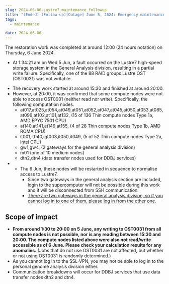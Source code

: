 ```yaml
---
slug: 2024-06-06-Lustre7_maintenance_followup
title: "(Ended) (Follow-up)[Outage] June 5, 2024: Emergency maintenance of Lustre7"
tags:
  - maintenance

date: 2024-06-06
---
```




The restoration work was completed at around 12:00 (24 hours notation) on Thursday, 6 June 2024.

- At 1:34:21 am on Wed 5 Jun, a fault occurred on the Lustre7 high-speed storage system in the General Analysis division, resulting in a partial write failure. Specifically, one of the 88 RAID groups Lustre OST (OST0031) was not writable.

<!-- truncate -->

- The recovery work started at around 15:30 and finished at around 20:00.
- However, at 20:00, it was confirmed that some compute nodes were not able to access OST0031 (neither read nor write). Specifically, the following computation nodes.
    - at017,at025,at054,at049,at051,at052,at047,at045,at050,at053,at085,at099,at102,at101,at132, (15 of 136 Thin compute nodes Type 1a, AMD EPYC 7501 CPU)
    - at140,at141,at149,at155, (4 of 28 Thin compute nodes Type 1b, AMD ROMA CPU)
    - it001,it040,igt003,it050,it049, (5 of 52 Thin compute nodes Type 2a, Intel CPU)
    - gw1,gw4, (2 gateways for the general analysis division)
    - m01 (one of 10 medium nodes)
    - dtn2,dtn4 (data transfer nodes used for DDBJ services)
- - Thu 6 Jun, these nodes will be restarted in sequence to normalise access to Lustre7.
    - Since two gateways in the general analysis section are included, login to the supercomputer will not be possible during this work and it will be disconnected from SSH communication.
    - [There are two gateways in the general analysis division, so if you cannot log in to one of them, please log in from the other one.](/guides/using_general_analysis_division/ga_login/#two-gateways)


## Scope of impact
- **From around 1:30 to 20:00 on 5 June, any writing to OST0031 from all compute nodes is not possible, nor is any reading between 15:30 and 20:00. The compute nodes listed above were also not read/write accessible as of 6 June. Please check your calculation results for any anomalies.** (Jobs that do not use OST0031 are not affected, but whether or not using OST0031 is randomly determined.) 
- As you cannot log in to the SSL-VPN, you may not be able to log in to the personal genome analysis division either.
- Communication breakdowns will occur for DDBJ services that use data transfer nodes dtn2 and dtn4.
